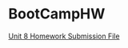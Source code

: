 # BootCampHW

[Unit 8 Homework Submission File](https://github.com/jbutterfield15/BootCampHW/blob/e18cd39be39dac7113c7b0662ec1af8e13013b05/Unit%208%20Homework%20-%20Networking%20Fundamentals/Unit%208%20Homework%20-%20Submission%20File.docx)
